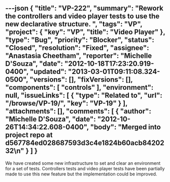 ---json
{
  "title": "VP-222",
  "summary": "Rework the controllers and video player tests to use the new declarative structure. ",
  "tags": "VP",
  "project": {
    "key": "VP",
    "title": "Video Player"
  },
  "type": "Bug",
  "priority": "Blocker",
  "status": "Closed",
  "resolution": "Fixed",
  "assignee": "Anastasia Cheetham",
  "reporter": "Michelle D'Souza",
  "date": "2012-10-18T17:23:20.919-0400",
  "updated": "2013-03-01T09:11:08.324-0500",
  "versions": [],
  "fixVersions": [],
  "components": [
    "controls"
  ],
  "environment": null,
  "issueLinks": [
    {
      "type": "Related to",
      "url": "/browse/VP-19/",
      "key": "VP-19"
    }
  ],
  "attachments": [],
  "comments": [
    {
      "author": "Michelle D'Souza",
      "date": "2012-10-26T14:34:22.608-0400",
      "body": "Merged into project repo at d567784ed028687593d3c4e1824b60acb8420232\n"
    }
  ]
}
---
We have created some new infrastructure to set and clear an environment for a set of tests. Controllers tests and video player tests have been partially made to use this new feature but the implementation could be improved.&#x20;

        